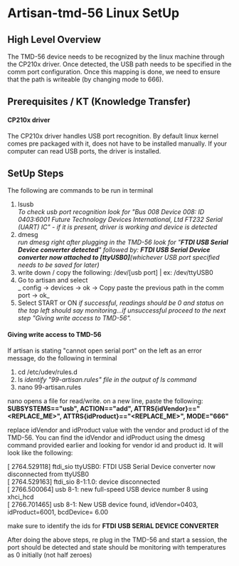 # Artisan-tmd-56 Linux SetUp
## High Level Overview
The TMD-56 device needs to be recognized by the linux machine through the CP210x driver. Once detected, the USB path needs to be specified in the comm port configuration. Once this mapping is done, we need to ensure that the path is writeable (by changing mode to 666).

## Prerequisites / KT (Knowledge Transfer)
#### CP210x driver
The CP210x driver handles USB port recognition. By default linux kernel comes pre packaged with it, does not have to be installed manually. If your computer can read USB ports, the driver is installed.

## SetUp Steps
The following are commands to be run in terminal
1. lsusb\
_To check usb port recognition look for "Bus 008 Device 008: ID 0403:6001 Future Technology Devices International, Ltd FT232 Serial (UART) IC" - if it is present, driver is working and device is detected_
2. dmesg\
_run dmesg right after plugging in the TMD-56 look for "**FTDI USB Serial Device converter detected**" followed by: **FTDI USB Serial Device converter now attached to [ttyUSB0]**(whichever USB port specified needs to be saved for later)_
3. write down / copy the following: /dev/[usb port] | ex: /dev/ttyUSB0
4. Go to artisan and select\
_  config -> devices -> ok -> Copy paste the previous path in the comm port -> ok_
5. Select START or ON
_if successful, readings should be 0 and status on the top left should say monitoring...if unsuccessful proceed to the next step "Giving write access to TMD-56"._

#### Giving write access to TMD-56
If artisan is stating "cannot open serial port" on the left as an error message, do the following in terminal
1. cd /etc/udev/rules.d
2. ls
_identify "99-artisan.rules" file in the output of ls command_
3. nano 99-artisan.rules

nano opens a file for read/write. on a new line, paste the following: \
**SUBSYSTEMS=="usb", ACTION=="add", ATTRS{idVendor}=="<REPLACE_ME>", ATTRS{idProduct}=="<REPLACE_ME>", MODE="666"**

replace idVendor and idProduct value with the vendor and product id of the TMD-56. You can find the idVendor and idProduct using the dmesg command provided earlier and looking for vendor id and product id. It will look like the following:

[ 2764.529118] ftdi_sio ttyUSB0: FTDI USB Serial Device converter now disconnected from ttyUSB0\
[ 2764.529163] ftdi_sio 8-1:1.0: device disconnected\
[ 2766.500064] usb 8-1: new full-speed USB device number 8 using xhci_hcd\
[ 2766.701465] usb 8-1: New USB device found, idVendor=0403, idProduct=6001, bcdDevice= 6.00

make sure to identify the ids for **FTDI USB SERIAL DEVICE CONVERTER**

After doing the above steps, re plug in the TMD-56 and start a session, the port should be detected and state should be monitoring with temperatures as 0 initially (not half zeroes)

